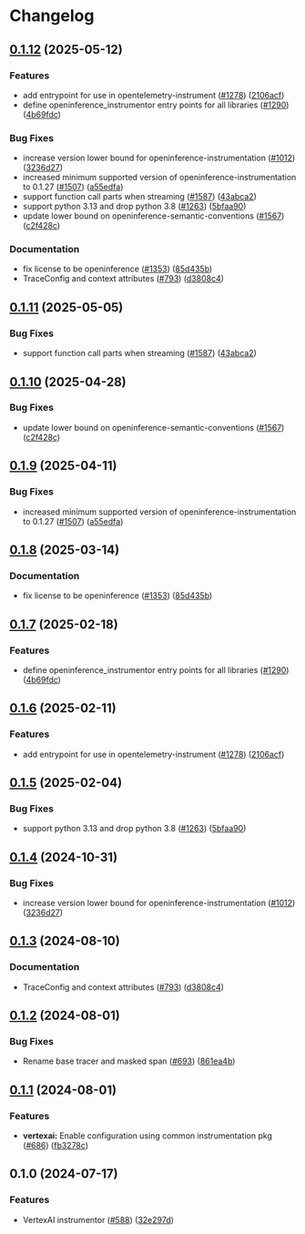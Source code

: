 # Changelog

## [0.1.12](https://github.com/caroger/openinference/compare/python-openinference-instrumentation-vertexai-v0.1.11...python-openinference-instrumentation-vertexai-v0.1.12) (2025-05-12)


### Features

* add entrypoint for use in opentelemetry-instrument ([#1278](https://github.com/caroger/openinference/issues/1278)) ([2106acf](https://github.com/caroger/openinference/commit/2106acfd6648804abe9b95e41a49df26a500435c))
* define openinference_instrumentor entry points for all libraries ([#1290](https://github.com/caroger/openinference/issues/1290)) ([4b69fdc](https://github.com/caroger/openinference/commit/4b69fdc13210048009e51639b01e7c0c9550c9d1))


### Bug Fixes

* increase version lower bound for openinference-instrumentation ([#1012](https://github.com/caroger/openinference/issues/1012)) ([3236d27](https://github.com/caroger/openinference/commit/3236d2733a46b84d693ddb7092209800cde8cc34))
* increased minimum supported version of openinference-instrumentation to 0.1.27 ([#1507](https://github.com/caroger/openinference/issues/1507)) ([a55edfa](https://github.com/caroger/openinference/commit/a55edfa8900c1f36a73385c7d03f91cffadd85c4))
* support function call parts when streaming ([#1587](https://github.com/caroger/openinference/issues/1587)) ([43abca2](https://github.com/caroger/openinference/commit/43abca26f75277f1a605389b1e99a19220104820))
* support python 3.13 and drop python 3.8 ([#1263](https://github.com/caroger/openinference/issues/1263)) ([5bfaa90](https://github.com/caroger/openinference/commit/5bfaa90d800a8f725b3ac7444d16972ed7821738))
* update lower bound on openinference-semantic-conventions ([#1567](https://github.com/caroger/openinference/issues/1567)) ([c2f428c](https://github.com/caroger/openinference/commit/c2f428c5916c3dd62cf6670358f37111d4f7fd25))


### Documentation

* fix license to be openinference ([#1353](https://github.com/caroger/openinference/issues/1353)) ([85d435b](https://github.com/caroger/openinference/commit/85d435be3af3de5424494cfbdd654454688b7377))
* TraceConfig and context attributes ([#793](https://github.com/caroger/openinference/issues/793)) ([d3808c4](https://github.com/caroger/openinference/commit/d3808c4bea3f6a4c72d3a7ea09b54e78072be6fd))

## [0.1.11](https://github.com/Arize-ai/openinference/compare/python-openinference-instrumentation-vertexai-v0.1.10...python-openinference-instrumentation-vertexai-v0.1.11) (2025-05-05)


### Bug Fixes

* support function call parts when streaming ([#1587](https://github.com/Arize-ai/openinference/issues/1587)) ([43abca2](https://github.com/Arize-ai/openinference/commit/43abca26f75277f1a605389b1e99a19220104820))

## [0.1.10](https://github.com/Arize-ai/openinference/compare/python-openinference-instrumentation-vertexai-v0.1.9...python-openinference-instrumentation-vertexai-v0.1.10) (2025-04-28)


### Bug Fixes

* update lower bound on openinference-semantic-conventions ([#1567](https://github.com/Arize-ai/openinference/issues/1567)) ([c2f428c](https://github.com/Arize-ai/openinference/commit/c2f428c5916c3dd62cf6670358f37111d4f7fd25))

## [0.1.9](https://github.com/Arize-ai/openinference/compare/python-openinference-instrumentation-vertexai-v0.1.8...python-openinference-instrumentation-vertexai-v0.1.9) (2025-04-11)


### Bug Fixes

* increased minimum supported version of openinference-instrumentation to 0.1.27 ([#1507](https://github.com/Arize-ai/openinference/issues/1507)) ([a55edfa](https://github.com/Arize-ai/openinference/commit/a55edfa8900c1f36a73385c7d03f91cffadd85c4))

## [0.1.8](https://github.com/Arize-ai/openinference/compare/python-openinference-instrumentation-vertexai-v0.1.7...python-openinference-instrumentation-vertexai-v0.1.8) (2025-03-14)


### Documentation

* fix license to be openinference ([#1353](https://github.com/Arize-ai/openinference/issues/1353)) ([85d435b](https://github.com/Arize-ai/openinference/commit/85d435be3af3de5424494cfbdd654454688b7377))

## [0.1.7](https://github.com/Arize-ai/openinference/compare/python-openinference-instrumentation-vertexai-v0.1.6...python-openinference-instrumentation-vertexai-v0.1.7) (2025-02-18)


### Features

* define openinference_instrumentor entry points for all libraries ([#1290](https://github.com/Arize-ai/openinference/issues/1290)) ([4b69fdc](https://github.com/Arize-ai/openinference/commit/4b69fdc13210048009e51639b01e7c0c9550c9d1))

## [0.1.6](https://github.com/Arize-ai/openinference/compare/python-openinference-instrumentation-vertexai-v0.1.5...python-openinference-instrumentation-vertexai-v0.1.6) (2025-02-11)


### Features

* add entrypoint for use in opentelemetry-instrument ([#1278](https://github.com/Arize-ai/openinference/issues/1278)) ([2106acf](https://github.com/Arize-ai/openinference/commit/2106acfd6648804abe9b95e41a49df26a500435c))

## [0.1.5](https://github.com/Arize-ai/openinference/compare/python-openinference-instrumentation-vertexai-v0.1.4...python-openinference-instrumentation-vertexai-v0.1.5) (2025-02-04)


### Bug Fixes

* support python 3.13 and drop python 3.8 ([#1263](https://github.com/Arize-ai/openinference/issues/1263)) ([5bfaa90](https://github.com/Arize-ai/openinference/commit/5bfaa90d800a8f725b3ac7444d16972ed7821738))

## [0.1.4](https://github.com/Arize-ai/openinference/compare/python-openinference-instrumentation-vertexai-v0.1.3...python-openinference-instrumentation-vertexai-v0.1.4) (2024-10-31)


### Bug Fixes

* increase version lower bound for openinference-instrumentation ([#1012](https://github.com/Arize-ai/openinference/issues/1012)) ([3236d27](https://github.com/Arize-ai/openinference/commit/3236d2733a46b84d693ddb7092209800cde8cc34))

## [0.1.3](https://github.com/Arize-ai/openinference/compare/python-openinference-instrumentation-vertexai-v0.1.2...python-openinference-instrumentation-vertexai-v0.1.3) (2024-08-10)


### Documentation

* TraceConfig and context attributes ([#793](https://github.com/Arize-ai/openinference/issues/793)) ([d3808c4](https://github.com/Arize-ai/openinference/commit/d3808c4bea3f6a4c72d3a7ea09b54e78072be6fd))

## [0.1.2](https://github.com/Arize-ai/openinference/compare/python-openinference-instrumentation-vertexai-v0.1.1...python-openinference-instrumentation-vertexai-v0.1.2) (2024-08-01)


### Bug Fixes

* Rename base tracer and masked span ([#693](https://github.com/Arize-ai/openinference/issues/693)) ([861ea4b](https://github.com/Arize-ai/openinference/commit/861ea4ba45cf02a1d0519a7cd2c5c6ca5d74115b))

## [0.1.1](https://github.com/Arize-ai/openinference/compare/python-openinference-instrumentation-vertexai-v0.1.0...python-openinference-instrumentation-vertexai-v0.1.1) (2024-08-01)


### Features

* **vertexai:** Enable configuration using common instrumentation pkg ([#686](https://github.com/Arize-ai/openinference/issues/686)) ([fb3278c](https://github.com/Arize-ai/openinference/commit/fb3278ce4cb328715f3f42f3dcb583a584a67f82))

## 0.1.0 (2024-07-17)


### Features

* VertexAI instrumentor ([#588](https://github.com/Arize-ai/openinference/issues/588)) ([32e297d](https://github.com/Arize-ai/openinference/commit/32e297dccfaa0ba43b984b1c7c77f19ed67883e2))
